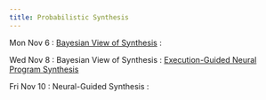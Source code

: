 ```yaml
---
title: Probabilistic Synthesis
---
```


Mon Nov 6
: [Bayesian View of Synthesis](../lectures/lecture32-bayes.pdf)
  : []()

Wed Nov 8
: Bayesian View of Synthesis
  : [Execution-Guided Neural Program Synthesis](https://openreview.net/pdf?id=H1gfOiAqYm)

Fri Nov 10
: Neural-Guided Synthesis
  : []()
